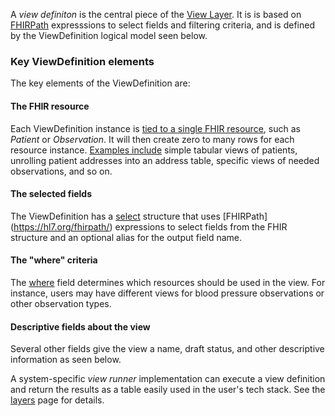A *view definiton* is the central piece of the [View Layer](layers.html#the-view-layer).
It is is based on [FHIRPath](https://hl7.org/fhirpath/) expresssions to select fields and filtering 
criteria, and is defined by the ViewDefinition logical model seen below. 

### Key ViewDefinition elements
The key elements of the ViewDefinition are:

#### The FHIR resource
Each ViewDefinition instance is [tied to a single FHIR resource](StructureDefinition-ViewDefinition-definitions.html#diff_ViewDefinition.resource), 
such as *Patient* or *Observation*. It will then create zero to many rows for each resource
instance. [Examples include](StructureDefinition-ViewDefinition-examples.html) simple tabular 
views of patients, unrolling patient addresses into an address table, specific views of needed
observations, and so on. 

#### The selected fields
The ViewDefinition has a [select](StructureDefinition-ViewDefinition-definitions.html#diff_ViewDefinition.select) structure that uses [FHIRPath]
(https://hl7.org/fhirpath/)  expressions to select fields from the FHIR structure and an optional
alias for the output field name.

#### The "where" criteria
The [where](StructureDefinition-ViewDefinition-definitions.html#diff_ViewDefinition.where) field determines which resources should be used in the view.
For instance, users may have different views for blood pressure observations or other observation types.

#### Descriptive fields about the view
Several other fields give the view a name, draft status, and other descriptive information as seen below.

A system-specific *view runner* implementation can execute a view definition and
return the results as a table easily used in the user's tech stack. See the [layers](layers.html) page for details. 